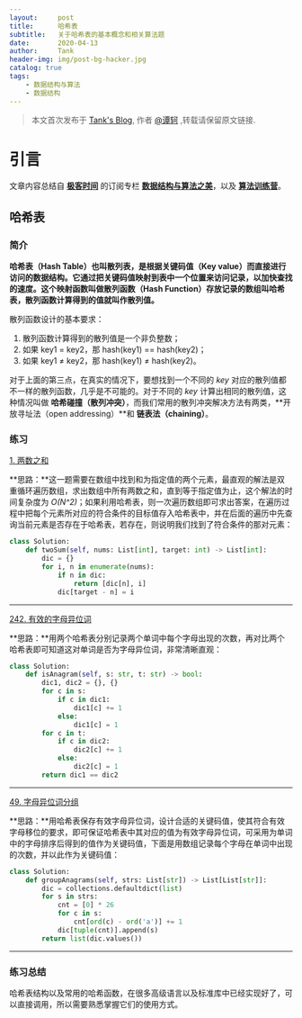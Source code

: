 ```yaml
---
layout:     post
title:      哈希表
subtitle:   关于哈希表的基本概念和相关算法题
date:       2020-04-13
author:     Tank
header-img: img/post-bg-hacker.jpg
catalog: true
tags:
    - 数据结构与算法
    - 数据结构
---
```


> 本文首次发布于 [Tank's Blog](https://spicycrayfish.github.io/), 作者 [@谭轲](http://github.com/Spicycrayfish) ,转载请保留原文链接.



# 引言

文章内容总结自 [**极客时间**](https://time.geekbang.org/) 的订阅专栏 [**数据结构与算法之美**](https://time.geekbang.org/column/intro/126)，以及 [**算法训练营**](https://u.geekbang.org/subject/algorithm/1000343)。



## 哈希表

### 简介

**哈希表（Hash Table）也叫散列表，是根据关键码值（Key value）而直接进行访问的数据结构。它通过把关键码值映射到表中一个位置来访问记录，以加快查找的速度。这个映射函数叫做散列函数（Hash Function）存放记录的数组叫哈希表，散列函数计算得到的值就叫作散列值。**



散列函数设计的基本要求：

1. 散列函数计算得到的散列值是一个非负整数；
2. 如果 key1 = key2，那 hash(key1) == hash(key2)；
3. 如果 key1 ≠ key2，那 hash(key1) ≠ hash(key2)。

对于上面的第三点，在真实的情况下，要想找到一个不同的 *key* 对应的散列值都不一样的散列函数，几乎是不可能的。对于不同的 *key* 计算出相同的散列值，这种情况叫做 **哈希碰撞（散列冲突）**，而我们常用的散列冲突解决方法有两类，**开放寻址法（open addressing）**和 **链表法（chaining）**。


### 练习

[1. 两数之和](https://leetcode-cn.com/problems/two-sum/)

**思路：**这一题需要在数组中找到和为指定值的两个元素，最直观的解法是双重循环遍历数组，求出数组中所有两数之和，直到等于指定值为止，这个解法的时间复杂度为 *O(N^2)*；如果利用哈希表，则一次遍历数组即可求出答案，在遍历过程中把每个元素所对应的符合条件的目标值存入哈希表中，并在后面的遍历中先查询当前元素是否存在于哈希表，若存在，则说明我们找到了符合条件的那对元素：

```python
class Solution:
    def twoSum(self, nums: List[int], target: int) -> List[int]:
        dic = {}
        for i, n in enumerate(nums):
            if n in dic:
                return [dic[n], i]
            dic[target - n] = i
```



***



[242. 有效的字母异位词](https://leetcode-cn.com/problems/valid-anagram/)

**思路：**用两个哈希表分别记录两个单词中每个字母出现的次数，再对比两个哈希表即可知道这对单词是否为字母异位词，非常清晰直观：

```python
class Solution:
    def isAnagram(self, s: str, t: str) -> bool:
        dic1, dic2 = {}, {}
        for c in s:
            if c in dic1:
                dic1[c] += 1
            else:
                dic1[c] = 1
        for c in t:
            if c in dic2:
                dic2[c] += 1
            else:
                dic2[c] = 1
        return dic1 == dic2
```



***



[49. 字母异位词分组](https://leetcode-cn.com/problems/group-anagrams/)

**思路：**用哈希表保存有效字母异位词，设计合适的关键码值，使其符合有效字母移位的要求，即可保证哈希表中其对应的值为有效字母异位词，可采用为单词中的字母排序后得到的值作为关键码值，下面是用数组记录每个字母在单词中出现的次数，并以此作为关键码值：

```python
class Solution:
    def groupAnagrams(self, strs: List[str]) -> List[List[str]]:
        dic = collections.defaultdict(list)
        for s in strs:
            cnt = [0] * 26
            for c in s:
                cnt[ord(c) - ord('a')] += 1
            dic[tuple(cnt)].append(s)
        return list(dic.values())
```



***





### 练习总结

哈希表结构以及常用的哈希函数，在很多高级语言以及标准库中已经实现好了，可以直接调用，所以需要熟悉掌握它们的使用方式。